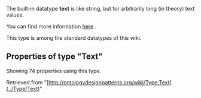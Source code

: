 The built-in datatype __text__ is like string, but for arbitrarily long (in theory) 
text values.


You can find more information [here](http://semantic-mediawiki.org/wiki/Type:Text "http://semantic-mediawiki.org/wiki/Type:Text") .




  

This type is among the standard datatypes of this wiki.



## Properties of type "Text"


Showing 74 properties using this type.


Retrieved from "[http://ontologydesignpatterns.org/wiki/Type:Text](../Type/Text)"